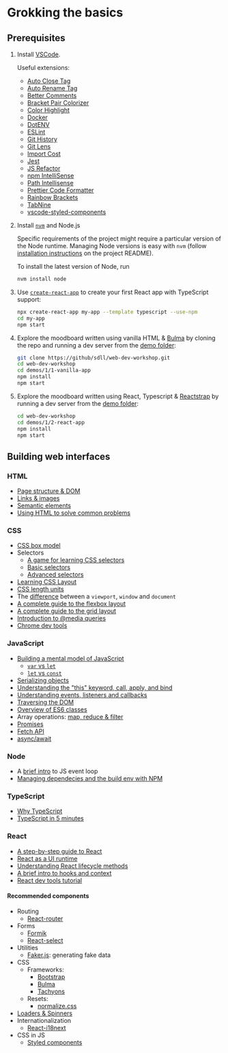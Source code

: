 # Grokking the basics

## Prerequisites

1. Install [VSCode](https://code.visualstudio.com).

    Useful extensions:

    - [Auto Close Tag](https://marketplace.visualstudio.com/items?itemName=formulahendry.auto-close-tag)
    - [Auto Rename Tag](https://marketplace.visualstudio.com/items?itemName=formulahendry.auto-rename-tag)
    - [Better Comments](https://marketplace.visualstudio.com/items?itemName=aaron-bond.better-comments)
    - [Bracket Pair Colorizer](https://marketplace.visualstudio.com/items?itemName=CoenraadS.bracket-pair-colorizer)
    - [Color Highlight](https://marketplace.visualstudio.com/items?itemName=naumovs.color-highlight)
    - [Docker](https://marketplace.visualstudio.com/items?itemName=PeterJausovec.vscode-docker)
    - [DotENV](https://marketplace.visualstudio.com/items?itemName=mikestead.dotenv)
    - [ESLint](https://marketplace.visualstudio.com/items?itemName=dbaeumer.vscode-eslint)
    - [Git History](https://marketplace.visualstudio.com/items?itemName=donjayamanne.githistory)
    - [Git Lens](https://marketplace.visualstudio.com/items?itemName=eamodio.gitlens)
    - [Import Cost](https://marketplace.visualstudio.com/items?itemName=wix.vscode-import-cost)
    - [Jest](https://marketplace.visualstudio.com/items?itemName=Orta.vscode-jest)
    - [JS Refactor](https://marketplace.visualstudio.com/items?itemName=cmstead.jsrefactor)
    - [npm IntelliSense](https://marketplace.visualstudio.com/items?itemName=christian-kohler.npm-intellisense)
    - [Path Intellisense](https://marketplace.visualstudio.com/items?itemName=christian-kohler.path-intellisense)
    - [Prettier Code Formatter](https://marketplace.visualstudio.com/items?itemName=esbenp.prettier-vscode)
    - [Rainbow Brackets](https://marketplace.visualstudio.com/items?itemName=2gua.rainbow-brackets)
    - [TabNine](https://marketplace.visualstudio.com/items?itemName=TabNine.tabnine-vscode)
    - [vscode-styled-components](https://marketplace.visualstudio.com/items?itemName=jpoissonnier.vscode-styled-components)

2. Install [`nvm`](https://github.com/nvm-sh/nvm#installation) and Node.js

    Specific requirements of the project might require a particular version of the Node runtime. Managing Node versions is easy with `nvm` (follow [installation instructions](https://github.com/nvm-sh/nvm#installation) on the project README).

    To install the latest version of Node, run

    ```bash
    nvm install node
    ```

3. Use [`create-react-app`](https://create-react-app.dev) to create your first React app with TypeScript support:

    ```bash
    npx create-react-app my-app --template typescript --use-npm
    cd my-app
    npm start
    ```

4. Explore the moodboard written using vanilla HTML & [Bulma](https://bulma.io) by cloning the repo and running a dev server from the [demo folder](../demos/1/1-vanilla-app/README.md):

    ```bash
    git clone https://github/sdll/web-dev-workshop.git
    cd web-dev-workshop
    cd demos/1/1-vanilla-app
    npm install
    npm start
    ```

5. Explore the moodboard written using React, Typescript & [Reactstrap](https://reactstrap.github.io) by running a dev server from the [demo folder](../demos/1/2-react-app/README.md):

    ```bash
    cd web-dev-workshop
    cd demos/1/2-react-app
    npm install
    npm start
    ```

## Building web interfaces

### HTML

- [Page structure & DOM](https://internetingishard.com/html-and-css/basic-web-pages/)
- [Links & images](https://internetingishard.com/html-and-css/links-and-images/)
- [Semantic elements](https://www.w3schools.com/html/html5_semantic_elements.asp)
- [Using HTML to solve common problems](https://developer.mozilla.org/en-US/docs/Learn/HTML/Howto)

### CSS

- [CSS box model](https://developer.mozilla.org/en-US/docs/Learn/CSS/Building_blocks/The_box_model)
- Selectors
  - [A game for learning CSS selectors](https://flukeout.github.io)
  - [Basic selectors](https://developer.mozilla.org/en-US/docs/Learn/CSS/Building_blocks/Selectors)
  - [Advanced selectors](https://www.smashingmagazine.com/2009/08/taming-advanced-css-selectors/)
- [Learning CSS Layout](http://book.mixu.net/css/single-page.html)
- [CSS length units](https://css-tricks.com/the-lengths-of-css/)
- The [difference](https://stackoverflow.com/a/33770624/3581829) between a `viewport`, `window` and `document`
- [A complete guide to the flexbox layout](https://css-tricks.com/snippets/css/a-guide-to-flexbox/)
- [A complete guide to the grid layout](https://css-tricks.com/snippets/css/complete-guide-grid/)
- [Introduction to @media queries](https://developer.mozilla.org/en-US/docs/Learn/CSS/CSS_layout/Media_queries)
- [Chrome dev tools](https://developers.google.com/web/tools/chrome-devtools)

### JavaScript

- [Building a mental model of JavaScript](https://overreacted.io/what-is-javascript-made-of/)
  - [`var` vs `let`](https://stackoverflow.com/a/11444416/3581829)
  - [`let` vs `const`](https://overreacted.io/on-let-vs-const/)
- [Serializing objects](https://javascript.info/json)
- [Understanding the "this" keyword, call, apply, and bind](https://tylermcginnis.com/this-keyword-call-apply-bind-javascript/)
- [Understanding events, listeners and callbacks](https://www.digitalocean.com/community/tutorials/understanding-events-in-javascript)
- [Traversing the DOM](https://zellwk.com/blog/dom-traversals/)
- [Overview of ES6 classes](https://thecodebarbarian.com/an-overview-of-es6-classes)
- Array operations: [map, reduce & filter](https://danmartensen.svbtle.com/javascripts-map-reduce-and-filter)
- [Promises](https://javascript.info/promise-basics)
- [Fetch API](https://developer.mozilla.org/en-US/docs/Web/API/Fetch_API/Using_Fetch)
- [async/await](https://developer.mozilla.org/en-US/docs/Learn/JavaScript/Asynchronous/Async_await)

### Node

- A [brief intro](https://youtu.be/8aGhZQkoFbQ) to JS event loop
- [Managing dependecies and the build env with NPM](http://thecodebarbarian.com/an-introduction-to-npm.html)

### TypeScript

- [Why TypeScript](https://basarat.gitbook.io/typescript/getting-started/why-typescript)
- [TypeScript in 5 minutes](http://www.typescriptlang.org/docs/handbook/typescript-in-5-minutes.html)

### React

- [A step-by-step guide to React](https://reactjs.org/docs/hello-world.html)
- [React as a UI runtime](https://overreacted.io/react-as-a-ui-runtime/)
- [Understanding React lifecycle methods](https://blog.logrocket.com/the-new-react-lifecycle-methods-in-plain-approachable-language-61a2105859f3/)
- [A brief intro to hooks and context](https://css-tricks.com/intro-to-react-hooks)
- [React dev tools tutorial](https://react-devtools-tutorial.now.sh)

#### Recommended components

- Routing
  - [React-router](https://reacttraining.com/react-router/web/guides/quick-start)
- Forms
  - [Formik](https://github.com/jaredpalmer/formik)
  - [React-select](https://react-select.com/home)
- Utilities
  - [Faker.js](http://marak.github.io/faker.js/): generating fake data
- CSS
  - Frameworks:
    - [Bootstrap](https://getbootstrap.com)
    - [Bulma](https://bulma.io)
    - [Tachyons](https://tachyons.io)
  - Resets:
    - [normalize.css](http://necolas.github.io/normalize.css/)
- [Loaders & Spinners](https://github.com/yangshun/awesome-spinners)
- Internationalization
  - [React-i18next](https://react.i18next.com)
- CSS in JS
  - [Styled components](https://styled-components.com)
